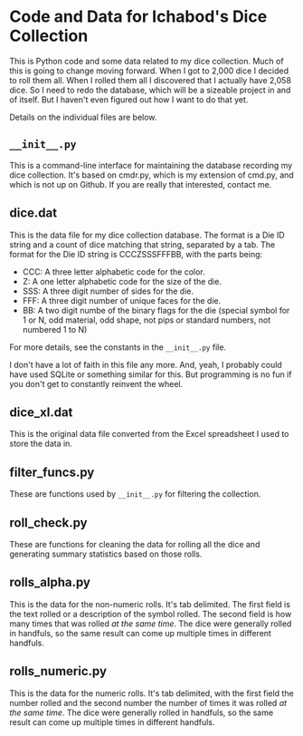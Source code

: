 # Code and Data for Ichabod's Dice Collection

This is Python code and some data related to my dice collection. Much of this is going to change moving forward. When I got to 2,000 dice I decided to roll them all. When I rolled them all I discovered that I actually have 2,058 dice. So I need to redo the database, which will be a sizeable project in and of itself. But I haven't even figured out how I want to do that yet.

Details on the individual files are below.

## `__init__.py`

This is a command-line interface for maintaining the database recording my dice collection. It's based on cmdr.py, which is my extension of cmd.py, and which is not up on Github. If you are really that interested, contact me.

## dice.dat

This is the data file for my dice collection database. The format is a Die ID string and a count of dice matching that string, separated by a tab. The format for the Die ID string is CCCZSSSFFFBB, with the parts being:

* CCC: A three letter alphabetic code for the color.
* Z: A one letter alphabetic code for the size of the die.
* SSS: A three digit number of sides for the die.
* FFF: A three digit number of unique faces for the die.
* BB: A two digit numbe of the binary flags for the die (special symbol for 1 or N, odd material, odd shape, not pips or standard numbers, not numbered 1 to N)

For more details, see the constants in the `__init__.py` file.

I don't have a lot of faith in this file any more. And, yeah, I probably could have used SQLite or something similar for this. But programming is no fun if you don't get to constantly reinvent the wheel.

## dice_xl.dat

This is the original data file converted from the Excel spreadsheet I used to store the data in.

## filter_funcs.py

These are functions used by `__init__.py` for filtering the collection.

## roll_check.py

These are functions for cleaning the data for rolling all the dice and generating summary statistics based on those rolls.

## rolls_alpha.py

This is the data for the non-numeric rolls. It's tab delimited. The first field is the text rolled or a description of the symbol rolled. The second field is how many times that was rolled *at the same time*. The dice were generally rolled in handfuls, so the same result can come up multiple times in different handfuls.

## rolls_numeric.py

This is the data for the numeric rolls. It's tab delimited, with the first field the number rolled and the second number the number of times it was rolled *at the same time*. The dice were generally rolled in handfuls, so the same result can come up multiple times in different handfuls.